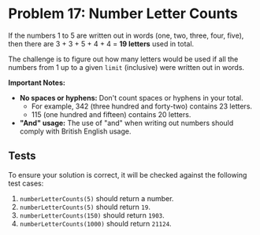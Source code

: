 # Problem 17: Number Letter Counts

If the numbers 1 to 5 are written out in words (one, two, three, four, five), then there are 3 + 3 + 5 + 4 + 4 = **19 letters** used in total.

The challenge is to figure out how many letters would be used if all the numbers from 1 up to a given `limit` (inclusive) were written out in words.

**Important Notes:**

* **No spaces or hyphens:** Don't count spaces or hyphens in your total.
    * For example, 342 (three hundred and forty-two) contains 23 letters.
    * 115 (one hundred and fifteen) contains 20 letters.
* **"And" usage:** The use of "and" when writing out numbers should comply with British English usage.


## Tests

To ensure your solution is correct, it will be checked against the following test cases:

1.  `numberLetterCounts(5)` should return a number.
2.  `numberLetterCounts(5)` should return `19`.
3.  `numberLetterCounts(150)` should return `1903`.
4.  `numberLetterCounts(1000)` should return `21124`.